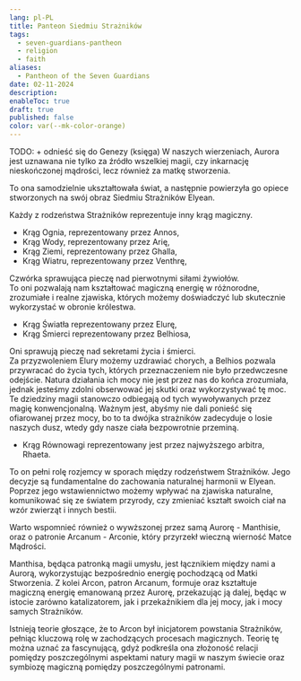 ```yaml
---
lang: pl-PL
title: Panteon Siedmiu Strażników
tags:
  - seven-guardians-pantheon
  - religion
  - faith
aliases:
  - Pantheon of the Seven Guardians
date: 02-11-2024
description: 
enableToc: true
draft: true
published: false
color: var(--mk-color-orange)
---
```


TODO: + odnieść się do Genezy (księga)
W naszych wierzeniach, Aurora jest uznawana nie tylko za źródło wszelkiej magii, czy inkarnację nieskończonej mądrości, lecz również za matkę stworzenia.

To ona samodzielnie ukształtowała świat, a następnie powierzyła go opiece stworzonych na swój obraz Siedmiu Strażników Elyean.

Każdy z rodzeństwa Strażników reprezentuje inny krąg magiczny.

- Krąg Ognia, reprezentowany przez Annos,
- Krąg Wody, reprezentowany przez Arię,
- Krąg Ziemi, reprezentowany przez Ghalla,
- Krąg Wiatru, reprezentowany przez Venthrę,

Czwórka sprawująca pieczę nad pierwotnymi siłami żywiołów.  
To oni pozwalają nam kształtować magiczną energię w różnorodne, zrozumiałe i realne zjawiska, których możemy doświadczyć lub skutecznie wykorzystać w obronie królestwa.

- Krąg Światła reprezentowany przez Elurę,
- Krąg Śmierci reprezentowany przez Belhiosa,

Oni sprawują pieczę nad sekretami życia i śmierci.  
Za przyzwoleniem Elury możemy uzdrawiać chorych, a Belhios pozwala przywracać do życia tych, których przeznaczeniem nie było przedwczesne odejście. Natura działania ich mocy nie jest przez nas do końca zrozumiała, jednak jesteśmy zdolni obserwować jej skutki oraz wykorzystywać tę moc.  
Te dziedziny magii stanowczo odbiegają od tych wywoływanych przez magię konwencjonalną. Ważnym jest, abyśmy nie dali ponieść się ofiarowanej przez mocy, bo to ta dwójka strażników zadecyduje o losie naszych dusz, wtedy gdy nasze ciała bezpowrotnie przeminą. 

- Krąg Równowagi reprezentowany jest przez najwyższego arbitra, Rhaeta.

To on pełni rolę rozjemcy w sporach między rodzeństwem Strażników. Jego decyzje są fundamentalne do zachowania naturalnej harmonii w Elyean.  
Poprzez jego wstawiennictwo możemy wpływać na zjawiska naturalne, komunikować się ze światem przyrody, czy zmieniać kształt swoich ciał na wzór zwierząt i innych bestii.

Warto wspomnieć również o wywższonej przez samą Aurorę - Manthisie, oraz o patronie Arcanum - Arconie, który przyrzekł wieczną wierność Matce Mądrości.

Manthisa, będąca patronką magii umysłu, jest łącznikiem między nami a Aurorą, wykorzystując bezpośrednio energię pochodzącą od Matki Stworzenia. Z kolei Arcon, patron Arcanum, formuje oraz kształtuje magiczną energię emanowaną przez Aurorę, przekazując ją dalej, będąc w istocie zarówno katalizatorem, jak i przekaźnikiem dla jej mocy, jak i mocy samych Strażników.

Istnieją teorie głoszące, że to Arcon był inicjatorem powstania Strażników, pełniąc kluczową rolę w zachodzących procesach magicznych. Teorię tę można uznać za fascynującą, gdyż podkreśla ona złożoność relacji pomiędzy poszczególnymi aspektami natury magii w naszym świecie oraz symbiozę magiczną pomiędzy poszczególnymi patronami.